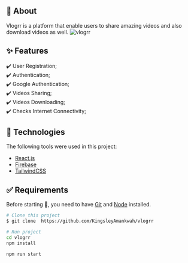 ## :dart: About

Vlogrr is a platform that enable users to share amazing videos and also download videos as well.
![vlogrr](https://user-images.githubusercontent.com/64941442/224469923-919cd2d8-2c29-43cf-873a-05ffe34af47e.png)


## :sparkles: Features

:heavy_check_mark: User Registration;\
:heavy_check_mark: Authentication;\
:heavy_check_mark: Google Authentication;\
:heavy_check_mark: Videos Sharing;\
:heavy_check_mark: Videos Downloading;\
:heavy_check_mark: Checks Internet Connectivity;

## :rocket: Technologies

The following tools were used in this project:

- [React.js](https://reactjs.org/)
- [Firebase](https://redux.js.org/)
- [TailwindCSS](https://tailwindcss.com)

## :white_check_mark: Requirements

Before starting :checkered_flag:, you need to have [Git](https://git-scm.com) and [Node](https://nodejs.org/en/) installed.

```bash
# Clone this project
$ git clone  https://github.com/KingsleyAmankwah/vlogrr

# Run project
cd vlogrr
npm install

npm run start

```
